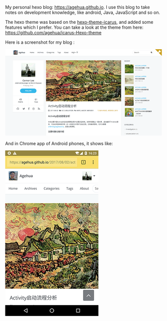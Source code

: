 
My personal hexo blog: https://agehua.github.io. I use this blog to take notes on development knowledge, like android, Java, JavaScript and so on. 

The hexo theme was based on the [hexo-theme-icarus](https://github.com/ppoffice/hexo-theme-icarus), and added some features which I prefer. You can take a look at the theme from here: https://github.com/agehua/icarus-Hexo-theme

Here is a screenshot for my blog :

![](https://github.com/agehua/icarus-Hexo-theme/blob/master/gallery/blog_hexo_screenshot_Agehua.png "")

And in Chrome app of Android phones, it shows like:

![](https://github.com/agehua/icarus-Hexo-theme/blob/master/gallery/WechatIMG79.png "")
